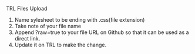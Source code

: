 TRL Files Upload

1) Name sylesheet to be ending with .css(file extension)
2) Take note of your file name
3) Append ?raw=true to your file URL on Github so that it can be used as a direct link.
4) Update it on TRL to make the change.
